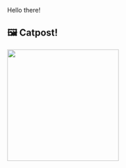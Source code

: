 Hello there!



## 🖼️ Catpost!

<sub>
    <img src="https://cdn2.thecatapi.com/images/14h.gif" height="256">
</sub>

